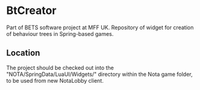 # BtCreator
Part of BETS software project at MFF UK. Repository of widget for creation of behaviour trees in Spring-based games.
## Location
The project should be checked out into the "NOTA/SpringData/LuaUI/Widgets/" directory within the Nota game folder, to be used from new NotaLobby client.  